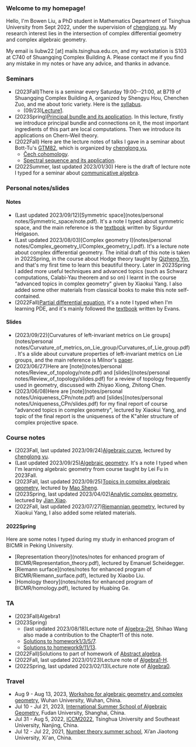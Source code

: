 ### Welcome to my homepage!
Hello, I'm Bowen Liu, a PhD student in Mathematics Department of Tsinghua University from Sept 2022, under the supervision of [chenglong yu](https://chenglongyu.github.io/). My research interest lies in the intersection of complex differential geometry and complex algebraic geometry.  

My email is liubw22 [at] mails.tsinghua.edu.cn, and my workstation is S103 at C740 of Shuangqing Complex Building A. Please contact me if you find any mistake in my notes or have any advice, and thanks in advance.


### Seminars
* (2023Fall)There is a seminar every Saturday 19:00--21:00, at B719 of Shuangqing Complex Building A, organized by Shengyu Hou, Chenchen Zuo, and me about toric variety. Here is the [syllabus](notes/2023Fall/toric/syllabus.pdf).
   - (09/23)[Lecture1](notes/2023Fall/toric/0923.pdf).
* (2023Spring)[Principal bundle and its application](notes/2023Spring/geometry_of_principal_bundle.pdf). In this lecture, firstly we introduce principal bundle and connections on it, the most important ingredients of this part are local computations. Then we introduce its applications on Chern-Weil theory.
* (2022Fall) Here are the lecture notes of talks I gave in a seminar about Bott-Tu's [GTM82](https://link.springer.com/book/10.1007/978-1-4757-3951-0), which is organized by [chenglong yu](https://chenglongyu.github.io/),
   - [Čech cohomology](notes/2022Fall/Cech_cohomology.pdf).
   - [Spectral sequence and its application](notes/2022Fall/Spectral_sequence.pdf).
 * (2022Summer, last updated 2023/01/30) Here is the draft of lecture note I typed for a seminar about [communicative algebra](notes/2022Summer/note_for_communicative_algebra.pdf).


### Personal notes/slides
#### Notes
* (Last updated 2023/09/12)[Symmetric space](notes/personal notes/Symmetric_space/note.pdf). It's a note I typed about symmetric space, and the main reference is the [textbook](https://books.google.com.hk/books/about/Differential_Geometry_Lie_Groups_and_Sym.html?id=DWGvsa6bcuMC&redir_esc=y) written by Sigurdur Helgason.
* (Last updated 2023/08/03)[Complex geometry I](notes/personal notes/Complex_geometry_I/Complex_geometry_I.pdf). It's a lecture note about complex differential geometry. The initial draft of this note is taken in 2022Spring, in the course about Hodge theory taught by [Qizheng Yin](http://faculty.bicmr.pku.edu.cn/~qizheng/#), and that's my first time to learn this beautiful theory. Later in 2023Spring I added more useful techniques and advanced topics (such as Schwarz computations, Calabi-Yau theorem and so on) I learnt in the course “advanced topics in complex geometry" given by Xiaokui Yang. I also added some other materials from classical books to make this note self-contained.
* (2022Fall)[Partial differential equation](notes/2022Fall/pde.pdf), it's a note I typed when I'm learning PDE, and it's mainly followed the [textbook](https://books.google.com.hk/books/about/Partial_Differential_Equations.html?id=Xnu0o_EJrCQC&redir_esc=y) written by Evans.

#### Slides
* (2023/09/22)[Curvatures of left-invariant metrics on Lie groups](notes/personal notes/Curvature_of_metrics_on_Lie_group/Curvatures_of_Lie_group.pdf). It's a slide about curvature properties of left-invariant metrics on Lie groups, and the main reference is Milnor's [paper](https://mathscinet.ams.org/mathscinet/article?mr=0425012).
* (2023/06/27)Here are [note](notes/personal notes/Review_of_topology/note.pdf) and [slides](notes/personal notes/Review_of_topology/slides.pdf) for a review of topology frequently used in geometry, discussed with Zhiyao Xiong, Zhitong Chen.
* (2023/06/08)Here are [note](notes/personal notes/Uniqueness_CPn/note.pdf) and [slides](notes/personal notes/Uniqueness_CPn/slides.pdf) for my final report of course “advanced topics in complex geometry", lectured by Xiaokui Yang, and topic of the final report is the uniqueness of the K\"ahler structure of complex projective space.


### Course notes
* (2023Fall, last updated 2023/09/24)[Algebraic curve](notes/2023Fall/algebraic_curve.pdf), lectured by [chenglong yu](https://chenglongyu.github.io/).
* (Last updated 2023/09/25)[Algebraic geometry](notes/2023Fall/algebraic_geometry.pdf). It's a note I typed when I'm learning algebraic geometry from course taught by Lei Fu in 2023Fall.
* (2023Fall, last updated 2023/09/25)[Topics in complex algebraic geometry](notes/2023Fall/topics_in_complex_algebraic_geometry.pdf), lectured by [Mao Sheng](http://staff.ustc.edu.cn/~msheng/).
* (2023Spring, last updated 2023/04/02)[Analytic complex geometry](notes/2023Spring/Analytic_complex_geometry.pdf), lectured by [Jian Xiao](https://sites.google.com/view/jianxiao/).
* (2022Fall, last updated 2023/07/27)[Riemannian geometry](notes/2022Fall/Riemannian_geometry.pdf), lectured by Xiaokui Yang, I also added some related materials.

#### 2022Spring
Here are some notes I typed during my study in enhanced program of BICMR in Peking University. 
* [Representation theory](notes/notes for enhanced program of BICMR/Representation_theory.pdf), lectured by Emanuel Scheidegger. 
* [Riemann surface](notes/notes for enhanced program of BICMR/Riemann_surface.pdf), lectured by Xiaobo Liu.
* [Homology theory](notes/notes for enhanced program of BICMR/homology.pdf), lectured by Huabing Ge.


### TA
* (2023Fall)Algebra1
* (2023Spring)
   - (last updated 2023/08/18)Lecture note of [Algebra-2H](notes/2023Spring/Algebra2-H.pdf), Shihao Wang also made a contribution to the Chapter11 of this note.
   - [Solutions to homework1/3/5/7](notes/2023Spring/Solutions(1_3_5_7).pdf).
   - [Solutions to homework9/11/13](notes/2023Spring/Solutions(9_11_13).pdf).
* (2022Fall)Solutions to part of homework of [Abstract algebra](notes/2022Fall/Sol_to_abstract_algebra.pdf).
* (2022Fall, last updated 2023/01/23)Lecture note of [Algebra1-H](notes/2022Fall/Algebra1-H.pdf).
* (2022Spring, last updated 2023/02/13)Lecture note of [Algebra0](notes/2023Spring/Algebra0.pdf).
   
   
### Travel
* Aug 9 - Aug 13, 2023, [Workshop for algebraic geometry and complex geometry](https://tmcc.whu.edu.cn/info/1206/2689.htm), Wuhan University, Wuhan, China.
* Jul 10 - Jul 21, 2023, [International Summer School of Algebraic Geometry](https://scms.fudan.edu.cn/info/4503/5820.htm), Fudan University, Shanghai, China.
* Jul 31 - Aug 5, 2022, [ICCM2022](http://iccm.tsinghua.edu.cn/iccm2022/#/), Tsinghua University and Southeast University, Nanjing, China.
* Jul 12 - Jul 22, 2021, [Number theory summer school](https://math.xjtu.edu.cn/info/1089/10637.htm), Xi’an Jiaotong University, Xi'an, China.

